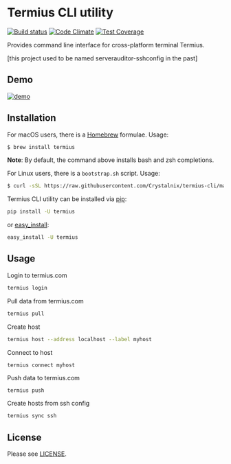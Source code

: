 # Termius CLI utility

[![Build status](https://travis-ci.org/Crystalnix/termius-cli.svg?branch=master)](https://travis-ci.org/Crystalnix/termius-cli)
[![Code Climate](https://codeclimate.com/github/Crystalnix/termius-cli/badges/gpa.svg)](https://codeclimate.com/github/Crystalnix/termius-cli)
[![Test Coverage](https://codeclimate.com/github/Crystalnix/termius-cli/badges/coverage.svg)](https://codeclimate.com/github/Crystalnix/termius-cli/coverage)

Provides command line interface for cross-platform terminal Termius.

[this project used to be named serverauditor-sshconfig in the past]

## Demo

[![demo](https://asciinema.org/a/9v8xuygkowzau16y3zp19u0ov.png)](https://asciinema.org/a/9v8xuygkowzau16y3zp19u0ov?autoplay=1)

## Installation

For macOS users, there is a [Homebrew](http://brew.sh/) formulae. Usage:

```bash
$ brew install termius
```

**Note**: By default, the command above installs bash and zsh completions.

For Linux users, there is a `bootstrap.sh` script. Usage:

```bash
$ curl -sSL https://raw.githubusercontent.com/Crystalnix/termius-cli/master/bootstrap.sh | bash
```

Termius CLI utility can be installed via [pip](http://www.pip-installer.org/en/latest/index.html):

```bash
pip install -U termius
```
or [easy_install](http://pythonhosted.org/distribute/):

```bash
easy_install -U termius
```

## Usage

Login to termius.com

```bash
termius login
```

Pull data from termius.com

```bash
termius pull
```

Create host
```bash
termius host --address localhost --label myhost
```

Connect to host
```
termius connect myhost
```

Push data to termius.com
```bash
termius push
```

Create hosts from ssh config
```bash
termius sync ssh
```


## License

Please see [LICENSE](https://github.com/Crystalnix/termius-cli/blob/master/LICENSE).



